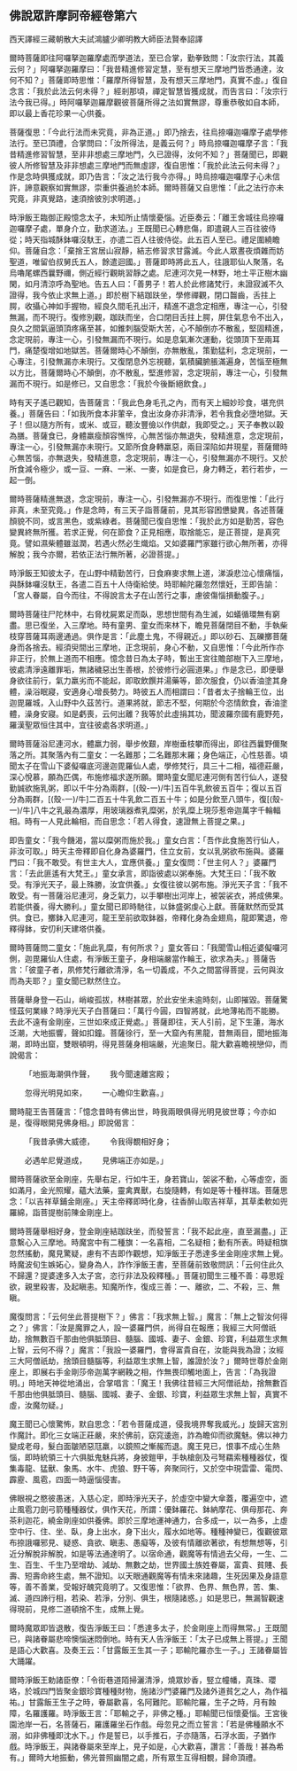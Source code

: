 ## 佛說眾許摩訶帝經卷第六

西天譯經三藏朝散大夫試鴻臚少卿明教大師臣法賢奉詔譯

爾時菩薩即往阿囉拏迦羅摩處而學道法，至已合掌，勤拳致問：「汝宗行法，其義云何？」阿囉拏迦羅摩曰：「我昔精進修習定慧，至有想天三摩地門皆悉通達，汝何不知？」菩薩即時思惟：「羅摩所得智慧，及有想天三摩地門，真實不虛。」復自念言：「我於此法云何未得？」經剎那頃，禪定智慧皆獲成就，而告言曰：「汝宗行法今我已得。」時阿囉拏迦羅摩觀彼菩薩所得之法如實無謬，尊重恭敬如自本師，即以最上香花珍果一心供養。

菩薩復思：「今此行法而未究竟，非為正道。」即乃捨去，往烏捺囉迦囉摩子處學修法行。至已頂禮，合掌問曰：「汝所得法，是義云何？」時烏捺囉迦囉摩子言：「我昔精進修習智慧，至非非想處三摩地門，久已證得，汝何不知？」菩薩聞已，即觀彼人所修智慧及非非想處三摩地門而無虛謬，復自思惟：「我於此法云何未得？」作是念時俱獲成就，即乃告言：「汝之法行我今亦得。」時烏捺囉迦囉摩子心未信許，諦意觀察如實無謬，崇重供養過於本師。爾時菩薩又自思惟：「此之法行亦未究竟，非真覺路，速須捨彼別求明道。」

時淨飯王臨御正殿憶念太子，未知所止情懷憂惱。近臣奏云：「離王舍城往烏捺囉迦囉摩子處，單身介立，勤求道法。」王既聞已心轉悲傷，即遣親人三百往彼侍從；時天指城酥鉢囉沒馱王，亦遣二百人往彼侍從。此五百人至已。禮足圍繞瞻仰。菩薩自念：「棄捨王宮居山寂靜，結志修習求甘露滅。今此人眾晝夜煩雜而妨聖道，唯留伯叔舅氏五人，餘遣迴國。」菩薩即時將此五人，往誐耶仙人聚落，名烏嚕尾螺西曩野禰，側近經行觀眺習靜之處。尼連河次見一林野，地土平正樹木幽閑，如月清涼呼為聖地。告五人曰：「善男子！若人於此修諸梵行，未證寂滅不久證得，我今依止求無上道。」即於樹下結跏趺坐，學修禪觀，閉口齧齒，舌拄上腭，收攝心神如手握物，經良久間毛孔出汗，精進不退念定相應，專注一心，引發無漏，而不現行。復修別觀，跏趺而坐，合口閉目舌拄上腭，屏住氣息令不出入，良久之間氣逼頭頂疼痛至甚，如錐刺腦受斯大苦，心不顛倒亦不散亂，堅固精進，念定現前，專注一心，引發無漏而不現行。如是息氣漸次運動，從頭頂下至兩耳門，痛楚復增如地獄苦。菩薩爾時心不顛倒，亦無散亂，策勤猛利，念定現前，一心專注，引發無漏亦未現行。又復閉息外忘視聽，氣積臟腑脹滿遍身，苦惱至極無以方比，菩薩爾時心不顛倒，亦不散亂，堅進修習，念定現前，專注一心，引發無漏而不現行。如是修已，又自思念：「我於今後斷絕飲食。」

時有天子遙已觀知，告菩薩言：「我此色身毛孔之內，而有天上細妙珍食，堪充供養。」菩薩告曰：「如我所食本非葷辛，食出汝身亦非清淨，若令我食必墮地獄。天子！但以隨方所有，或米、或豆，聽汝豐儉以作供獻，我即受之。」天子奉教以穀為膳。菩薩食已，身體羸瘦顏容憔悴，心無苦惱亦無退失，發精進意，念定現前，專注一心，引發無漏亦未現行。又節所食身轉羸惡，兩目深陷如井現星，菩薩爾時心無苦惱，亦無退失，發精進意，念定現前，專注一心，引發無漏亦不現行。又於所食減令極少，或一豆、一麻、一米、一麥，如是食已，身力轉乏，若行若步，一起一倒。

爾時菩薩精進無退，念定現前，專注一心，引發無漏亦不現行。而復思惟：「此行非真，未至究竟。」作是念時，有三天子詣菩薩前，見其形容困憊變異，各述菩薩顏貌不同，或言黑色，或紫綠者。菩薩聞已復自思惟：「我於此方如是勤苦，容色變異終無所獲。若求正覺，何在節食？正見相應，取捨能忘，是正菩提，是真究竟。譬如濕柴體雖滋潤，若遇火然必生熾焰。又如婆羅門家雖行欲心無所著，亦得解脫；我今亦爾，若依正法行無所著，必證菩提。」

時淨飯王知彼太子，在山野中精勤苦行，日食麻麥求無上道，涕淚悲泣心懷痛惱，與酥鉢囉沒馱王，各遣二百五十人侍衛給使。時耶輸陀羅忽然懷妊，王即告諭：「宮人眷屬，自今而往，不得說言太子在山苦行之事，慮彼傷惱損動腹子。」

爾時菩薩往尸陀林中，右脅枕屍累足而臥，思想世間有為生滅，如蟻循環無有窮盡。思已復坐，入三摩地。時有童男、童女而來林下，瞻見菩薩閉目不動，手執柴枝穿菩薩耳兩邊通過。俱作是言：「此塵土鬼，不得親近。」即以砂石、瓦礫擲菩薩身而各捨去。經須臾間出三摩地，正念現前，身心不動，又自思惟：「今此所作亦非正行，於無上道而不相應。憶念昔日為太子時，暫出王宮往贍部樹下入三摩地，彼處清淨遠離罪垢，無諸穢惡出生善根，於彼修行必圓道果。」作是念已，即便舉身欲往前行，氣力羸劣而不能起，即取飲饌并湯藥等，節次服食，仍以香油塗其身體，澡浴眠寢，安適身心增長勢力。時彼五人而相謂曰：「昔者太子捨輪王位，出迦毘羅城，入山野中久茲苦行。道果將就，節志不堅，何期於今恣情飲食，香油塗體，澡身安寢。如是虧喪，云何出離？我等於此虛捐其功，聞波羅奈國有鹿野苑，羅漢聖眾恒住其中，宜往彼處各求明道。」

爾時菩薩浴尼連河水，體羸力弱，舉步攸艱，岸樹垂枝攀而得出，即往西曩野儞聚落之所。其聚落內有二童女：一名難那；二名難那末羅；身色端正，心性慈善。頃聞太子在雪山下婆儗囉底河邊迦毘羅仙人處，學修梵行，具三十二相，福德莊嚴，深心悅慕，願為匹偶，布施修福求遂所願。爾時童女聞尼連河側有苦行仙人，遂發勤誠欲施乳粥，即以千牛分為兩群，[(殼-一)/牛]五百牛乳飲彼五百牛；復以五百分為兩群，[(殼-一)/牛]二百五十牛乳飲二百五十牛；如是分飲至八頭牛，復[(殼-一)/牛]八牛之乳最為濃厚，用玻璃器煮乳糜粥，於乳糜上現莎惹帝迦萬字千輪輻相。時有一人見此輪相，而自思念：「若人得食，速證無上菩提之果。」

即告童女：「我今饑渴，當以糜粥而施於我。」童女白言：「吾作此食施苦行仙人，非汝可取。」時天主帝釋即自化身為婆羅門，住立女前，女以乳粥欲布施與。婆羅門曰：「我不敢受。有世主大人，宜應供養。」童女復問：「世主何人？」婆羅門言：「去此匪遙有大梵王。」童女承言，即詣彼處以粥奉施。大梵王曰：「我不敢受。有淨光天子，最上殊勝，汝宜供養。」女復往彼以粥布施。淨光天子言：「我不敢受。有一菩薩浴尼連河，身乏氣力，以手攀樹出河岸上，被袈裟衣，將成佛果。若能供養，得大勝利。」童女聞已即時馳往，以鉢盛粥虔心上獻。菩薩默然而受其供。食已，擲鉢入尼連河，龍王至前欲取鉢器，帝釋化身為金翅鳥，龍即驚退，帝釋得鉢，安忉利天建塔供養。

爾時菩薩問二童女：「施此乳糜，有何所求？」童女答曰：「我聞雪山相近婆儗囉河側，迦毘羅仙人住處，有淨飯王童子，身相端嚴當作輪王，欲求為夫。」菩薩告言：「彼童子者，夙修梵行離欲清淨，名一切義成，不久之間當得菩提，云何與汝而為夫耶？」童女聞已默然住立。

菩薩舉身登一石山，峭峻孤拔，林樹甚眾，於此安坐未逾時刻，山即摧毀。菩薩驚怪茲何業緣？時淨光天子白菩薩曰：「萬行今圓，四智將就，此地薄祐而不能勝。去此不遠有金剛座，三世如來成正覺處。」菩薩即往，天人引前，足下生蓮，海水泛潮，大地振響，聲如扣鐘。菩薩徐行，至一大窟內有黑龍，昔無兩目，聞地振海潮，即時出窟，雙眼頓明，得見菩薩身相端嚴，光逾聚日。龍大歡喜瞻視戀仰，而說偈言：

&emsp;&emsp;「地振海潮俱作聲，&emsp;&emsp;我今聞速離宮殿；

&emsp;&emsp;忽得光明見如來，&emsp;&emsp;一心瞻仰生歡喜。」

爾時龍王告菩薩言：「憶念昔時有佛出世，時我兩眼俱得光明見彼世尊；今亦如是，復得眼開見佛身相。」即說偈言：

&emsp;&emsp;「我昔承佛大威德，&emsp;&emsp;令我得覩相好身；

&emsp;&emsp;必遇牟尼覺道成，&emsp;&emsp;見佛端正亦如是。」

爾時菩薩欲至金剛座，先舉右足，行如牛王，身若寶山，袈裟不動，心等虛空，面如滿月，金光照耀，蘊大法藥，靈禽異獸，右旋隨轉，有如是等十種祥瑞。菩薩思念：「以吉祥草鋪金剛座。」天主帝釋即時化身，往香醉山取吉祥草，其草柔軟如兜羅綿，詣菩提樹前陳金剛座上。

爾時菩薩舉相好身，登金剛座結跏趺坐，而發誓言：「我不起此座，直至漏盡。」正意繫心入三摩地。時魔宮中有二種旗：一名喜相，二名疑相；動有所表。時疑相旗忽然搖動，魔見驚疑，慮有不吉即作觀想，知淨飯王子悉達多坐金剛座求無上覺。時魔波旬生嫉妬心，變身為人，詐作淨飯王書，至菩薩前致敬問訊：「云何住此久不歸還？提婆達多入太子宮，恣行非法及殺釋種。」菩薩初聞生三種不善：尋思婬欲，親里殺害，及起瞋恚。知魔所作，復成三善：一、離欲，二、不殺，三、無瞋。

魔復問言：「云何坐此菩提樹下？」佛言：「我求無上智。」魔言：「無上之智汝何得之？」佛言：「汝是魔罪之人，設一婆羅門供，尚得自在報應；我經三大阿僧祇劫，捨無數百千那由他俱胝頭目、髓腦、國城、妻子、金銀、珍寶，利益眾生求無上智，云何不得？」魔言：「我設一婆羅門，會得富貴自在，汝能與我為證；汝經三大阿僧祇劫，捨頭目髓腦等，利益眾生求無上智，誰證於汝？」爾時世尊於金剛座上，即展右手金剛莎帝迦萬字網鞔之相，作無畏印觸地面上，告言：「為我證明。」時地天神從地涌出，合掌唱言：「魔王！我佛往昔經三大阿僧祇劫，捨無數百千那由他俱胝頭目、髓腦、國城、妻子、金銀、珍寶，利益眾生求無上智，真實不虛，汝魔勿疑。」

魔王聞已心懷驚怖，默自思念：「若令菩薩成道，侵我境界奪我威光。」旋歸天宮別作魔計。即化三女端正莊嚴，來於佛前，窈窕逶迤，詐為瞻仰而欲魔魅。佛以神力變成老母，髮白面皺陋惡尫羸，以鏡照之慚赧而退。魔王見已，恨事不成心生熱惱，即時統領三十六俱胝鬼魅兵將，身披鎧甲，手執槍劍及弓弩羂索種種器仗，復集毒龍、猛獸、象馬、水牛、虎狼、野干等，奔聚同行，又於空中現雲雷、電閃、霹靂、風雹，四面一時逼惱侵害。

佛眼視之愍彼愚迷，入慈心定，即時淨光天子，於虛空中變大傘蓋，覆遍空中，遮止風雹刀劍弓箭種種器仗，俱作天花，所謂：優鉢羅花、鉢納摩花、俱母那花、奔茶利迦花，繞金剛座如供養佛。即於三摩地運神通力，合多成一，以一為多，上虛空中行、住、坐、臥，身上出水，身下出火，履水如地等。種種神變已，復觀彼眾布捺誐囉邪見、疑惑、貪欲、瞋恚、愚癡等，及彼有情離欲著欲，有想無想等，引近分解脫非解脫，如是等法通達明了。以宿命通，觀魔等有情過去父母，一生、二生、百生、千生乃至增劫、減劫、無數之劫，世界國土族姓眷屬，富貴、貧賤、長壽、短壽命終生處，無不證知。以天眼通觀魔等有情未來諸趣，生死因果及身語意等，善不善業，受報好醜究竟明了。又復思惟：「欲界、色界、無色界，苦、集、滅、道四諦行相，若染、若淨，分別、俱生，根隨諸惑。」如是思已，無漏智觀速得現前，見修二道頓捨不生，成無上覺。

爾時魔眾即皆退散，復告淨飯王曰：「悉達多太子，於金剛座上而得無常。」王既聞已，與諸眷屬悲啼懊惱迷悶倒地。時有天人告淨飯王：「太子已成無上菩提。」王聞是語心大歡喜。及奏王云：「甘露飯王生其一子；耶輸陀羅亦生一子。」王諸眷屬皆大踊躍。

爾時淨飯王勅諸臣僚：「令街巷道陌掃灑清淨，燒眾妙香，竪立幢幡，真珠、瓔珞，於城四門皆聚金銀珍寶種種財物，施諸沙門婆羅門及諸外道貧乞之人，為作福祐。」甘露飯王生子之時，眷屬歡喜，名阿難陀。耶輸陀羅，生子之時，月有蝕障，名羅護羅。時淨飯王言：「耶輸之子，非佛之種。」耶輸聞已恒懷憂惱。王宮後園池岸一石，名菩薩石，羅護羅坐石作戲。母忽見之而立誓言：「若是佛種願水不溺，如非佛種即沈水下。」作是誓已，以手推石，子亦隨落，石浮水面，子猶作戲。時淨飯王，與諸眷屬來至岸上，見子如是，心大歡喜，讚言：「善哉！甚為希有。」爾時大地振動，佛光普照幽闇之處，所有眾生互得相覩，歸命頂禮。